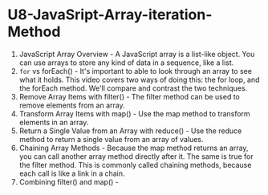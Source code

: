 # U8-JavaSript-Array-iteration-Method

1. JavaScript Array Overview - A JavaScript array is a list-like object. You can use arrays to store any kind of data in a sequence, like a list.
2. `for` vs forEach() - It's important to able to look through an array to see what it holds. This video covers two ways of doing this: the for loop, and the forEach method. We'll compare and contrast the two techniques.
3. Remove Array Items with filter() - The filter method can be used to remove elements from an array.
4. Transform Array Items with map() - Use the map method to transform elements in an array.
5. Return a Single Value from an Array with reduce() - Use the reduce method to return a single value from an array of values.
6. Chaining Array Methods - Because the map method returns an array, you can call another array method directly after it. The same is true for the filter method. This is commonly called chaining methods, because each call is like a link in a chain.
7. Combining filter() and map() - 
 
